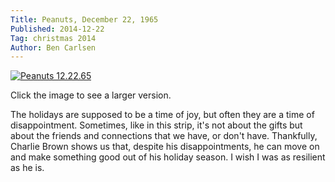 ```yaml
---
Title: Peanuts, December 22, 1965
Published: 2014-12-22
Tag: christmas 2014
Author: Ben Carlsen
---
```

[![Peanuts 12.22.65](http://blog.arkholt.com/media/decstrips/22-pe651222.gif)](http://blog.arkholt.com/media/decstrips/22-pe651222.gif)

Click the image to see a larger version.

The holidays are supposed to be a time of joy, but often they are a time of disappointment. Sometimes, like in this strip, it's not about the gifts but about the friends and connections that we have, or don't have. Thankfully, Charlie Brown shows us that, despite his disappointments, he can move on and make something good out of his holiday season. I wish I was as resilient as he is.

